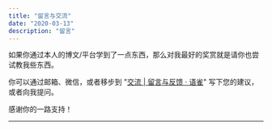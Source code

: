 ```yaml
---
title: "留言与交流"
date: "2020-03-13"
description: "留言"
---
```


如果你通过本人的博文/平台学到了一点东西，那么对我最好的奖赏就是请你也尝试教我些东西。

你可以通过邮箱、微信，或者移步到 "[交流 | 留言与反馈 · 语雀](https://www.yuque.com/shenweiyan/wow/omzk7b)" 写下您的建议，或者向我提问。

感谢你的一路支持！


--------
